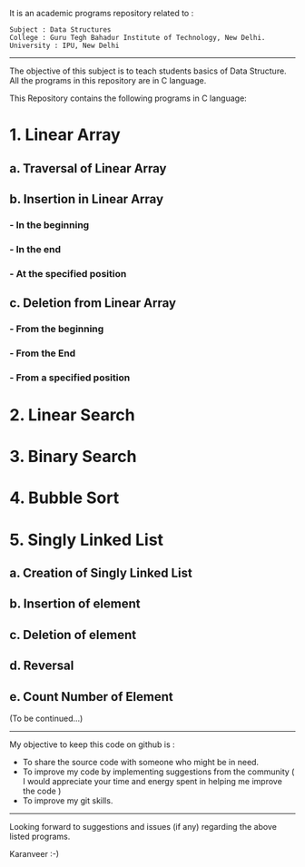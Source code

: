 It is an academic programs repository related to :

	Subject : Data Structures
	College : Guru Tegh Bahadur Institute of Technology, New Delhi.
	University : IPU, New Delhi

---


The objective of this subject is to teach students basics of Data Structure. All the programs in this repository are in C language. 

This Repository contains the following programs in C language: 
# 1. Linear Array
## a. Traversal of Linear Array
## b. Insertion in Linear Array
###  - In the beginning
###  - In the end
###  - At the specified position 
	  
##    c. Deletion from Linear Array
### - From the beginning
### - From the End
### - From a specified position

# 2. Linear Search
# 3. Binary Search
# 4. Bubble Sort
# 5. Singly Linked List

##  a. Creation of Singly Linked List
##  b. Insertion of element
##  c. Deletion of element
##  d. Reversal 
##  e. Count Number of Element
 
 

   (To be continued...)
   

---


My objective to keep this code on github is :
  
-  To share the source code with someone who might be in need.
- To improve my code by implementing suggestions from the community ( I would appreciate your time and energy spent in helping me improve the code )
 -  To improve my git skills.


---
Looking forward to suggestions and issues (if any) regarding the above listed programs. 

Karanveer :-) 

